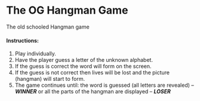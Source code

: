 # The OG Hangman Game
The old schooled Hangman game
#### Instructions:
1. Play individually. 
2. Have the player guess a letter of the unknown alphabet.
3. If the guess is correct the word will form on the screen.
4. If the guess is not correct then lives will be lost and the picture (hangman) will start to  form.
5. The game continues until:
the word is guessed (all letters are revealed) – ***WINNER*** or 
all the parts of the hangman are displayed – ***LOSER***
